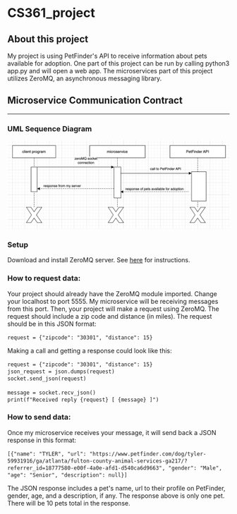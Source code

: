 # CS361_project

## About this project
My project is using PetFinder's API to receive information about pets available for adoption. One part of this project
can be run by calling python3 app.py and will open a web app. The microservices part of this project utilizes
ZeroMQ, an asynchronous messaging library.

## Microservice Communication Contract
___ 
### UML Sequence Diagram
![alt text](https://github.com/adinahhh/CS361_project/blob/main/uml-diagram.png "UML Sequence Diagram")

### Setup
Download and install ZeroMQ server. See [here](https://pypi.org/project/pyzmq/) for instructions.

### How to request data:
Your project should already have the ZeroMQ module imported.
Change your localhost to port 5555. My microservice will be receiving messages from this port.
Then, your project will make a request using ZeroMQ. The request should include a zip code and
distance (in miles). The request should be in this JSON format:
```
request = {"zipcode": "30301", "distance": 15}
```

Making a call and getting a response could look like this:
```
request = {"zipcode": "30301", "distance": 15}
json_request = json.dumps(request)
socket.send_json(request)

message = socket.recv_json()
print(f"Received reply {request} [ {message} ]")
```

### How to send data:
Once my microservice receives your message, it will send back a JSON response in this format:
```
[{"name": "TYLER", "url": "https://www.petfinder.com/dog/tyler-59931916/ga/atlanta/fulton-county-animal-services-ga217/?referrer_id=18777580-e00f-4a0e-afd1-d540ca6d9663", "gender": "Male", "age": "Senior", "description": null}]
```
The JSON response includes a pet's name, url to their profile on PetFinder, gender, age, and a description, if any. The
response above is only one pet. There will be 10 pets total in the response.
